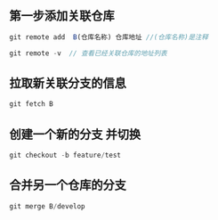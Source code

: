 ## 第一步添加关联仓库

```js
git remote add  B(仓库名称) 仓库地址 //(仓库名称)是注释

git remote -v  // 查看已经关联仓库的地址列表
```

## 拉取新关联分支的信息

```js
git fetch B
```

## 创建一个新的分支 并切换

```js
git checkout -b feature/test
```

## 合并另一个仓库的分支

```js
git merge B/develop
```
